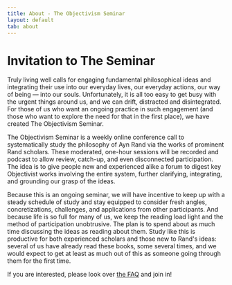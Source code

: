 ```yaml
---
title: About - The Objectivism Seminar
layout: default
tab: about
---
```


Invitation to The Seminar
=========================

Truly living well calls for engaging fundamental philosophical ideas and
integrating their use into our everyday lives, our everyday actions, our way of
being — into our souls. Unfortunately, it is all too easy to get busy with
the urgent things around us, and we can drift, distracted and disintegrated. For
those of us who want an ongoing practice in such engagement (and those who want
to explore the need for that in the first place), we have created The Objectivism
Seminar.

The Objectivism Seminar is a weekly online conference call to systematically
study the philosophy of Ayn Rand via the works of prominent Rand scholars. These
moderated, one-hour sessions will be recorded and podcast to allow review,
catch-up, and even disconnected participation. The idea is to give people new
and experienced alike a forum to digest key Objectivist works involving
the entire system, further clarifying, integrating, and grounding our grasp of
the ideas.

Because this is an ongoing seminar, we will have incentive to keep up with a
steady schedule of study and stay equipped to consider fresh angles,
concretizations, challenges, and applications from other participants. And
because life is so full for many of us, we keep the reading load light and the
method of participation unobtrusive. The plan is to spend about as much time
discussing the ideas as reading about them. Study like this is productive for
both experienced scholars and those new to Rand's ideas: several of us have already read these
books, some several times, and we would expect to get at least as much out of
this as someone going through them for the first time.

If you are interested, please look over
<a title="Frequently Asked Questions" href="/faq">the FAQ</a> and join in!
